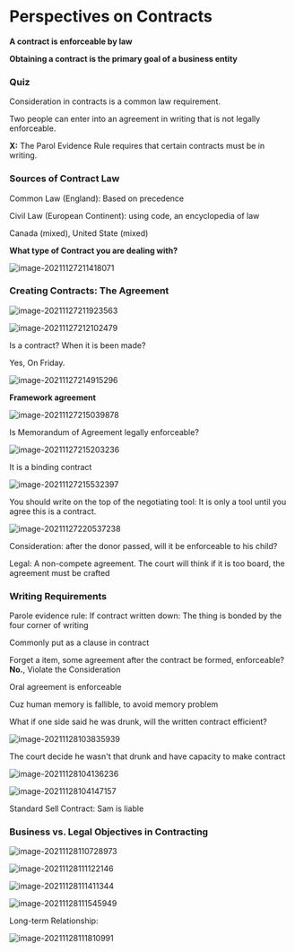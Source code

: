 # Perspectives on Contracts

**A contract is enforceable by law**

**Obtaining a contract is the primary goal of a business entity**

### Quiz

Consideration in contracts is a common law requirement.      

Two people can enter into an agreement in writing that is not legally enforceable.      

**X:** The Parol Evidence Rule requires that certain contracts must be in writing.      

### Sources of Contract Law

Common Law (England): Based on precedence

Civil Law (European Continent): using code, an encyclopedia of law

Canada (mixed), United State (mixed)

**What type of Contract you are dealing with?**

![image-20211127211418071](https://chqwer2.github.io/img/Typora/image-20211127211418071.png)

### Creating Contracts: The Agreement

![image-20211127211923563](https://chqwer2.github.io/img/Typora/image-20211127211923563.png)

![image-20211127212102479](https://chqwer2.github.io/img/Typora/image-20211127212102479.png)

Is a contract? When it is been made?

Yes, On Friday.

![image-20211127214915296](https://chqwer2.github.io/img/Typora/image-20211127214915296.png)

**Framework agreement**

![image-20211127215039878](https://chqwer2.github.io/img/Typora/image-20211127215039878.png)

Is Memorandum of Agreement legally enforceable?

![image-20211127215203236](https://chqwer2.github.io/img/Typora/image-20211127215203236.png)

It is a binding contract

![image-20211127215532397](https://chqwer2.github.io/img/Typora/image-20211127215532397.png)

You should write on the top of the negotiating tool: It is only a tool until you agree this is a contract.

![image-20211127220537238](https://chqwer2.github.io/img/Typora/image-20211127220537238.png)

Consideration: after the donor passed, will it be enforceable to his child?

Legal: A non-compete agreement. The court will think if it is too board, the agreement must be crafted

###  Writing Requirements

Parole evidence rule: If contract written down: The thing is bonded by the four corner of writing

Commonly put as a clause in contract

Forget a item, some agreement after the contract be formed, enforceable? **No.**, Violate the Consideration

Oral agreement is enforceable

Cuz human memory is fallible, to avoid memory problem

What if one side said he was drunk, will the written contract efficient?

![image-20211128103835939](https://chqwer2.github.io/img/Typora/image-20211128103835939.png)

The court decide he wasn't that drunk and have capacity to make contract

![image-20211128104136236](https://chqwer2.github.io/img/Typora/image-20211128104136236.png)

![image-20211128104147157](https://chqwer2.github.io/img/Typora/image-20211128104147157.png)

Standard Sell Contract: Sam is liable

### Business vs. Legal Objectives in Contracting

![image-20211128110728973](https://chqwer2.github.io/img/Typora/image-20211128110728973.png)

![image-20211128111122146](https://chqwer2.github.io/img/Typora/image-20211128111122146.png)

![image-20211128111411344](https://chqwer2.github.io/img/Typora/image-20211128111411344.png)

![image-20211128111545949](https://chqwer2.github.io/img/Typora/image-20211128111545949.png)

Long-term Relationship:

![image-20211128111810991](https://chqwer2.github.io/img/Typora/image-20211128111810991.png)









